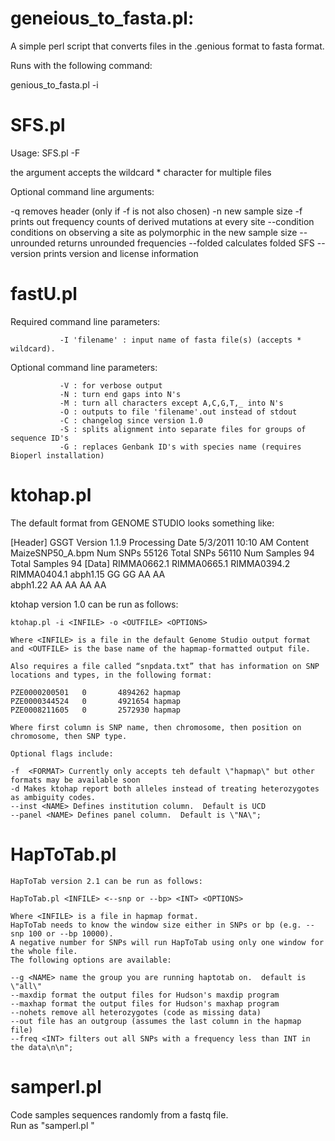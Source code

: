 # geneious_to_fasta.pl:

A simple perl script that converts files in the .genious format to fasta format. 

Runs with the following command:  

genious_to_fasta.pl -i <filename>


# SFS.pl
Usage:	SFS.pl -F <number of files> <filenames>

the <filenames> argument accepts the wildcard * character for multiple files

Optional command line arguments:

-q removes header (only if -f is not also chosen)
-n new sample size
-f prints out frequency counts of derived mutations at every site
--condition conditions on observing a site as polymorphic in the new sample size
--unrounded returns unrounded frequencies
--folded calculates folded SFS
--version prints version and license information


# fastU.pl

Required command line parameters:

               -I 'filename' : input name of fasta file(s) (accepts * wildcard).

Optional command line parameters:

               -V : for verbose output
               -N : turn end gaps into N's
               -M : turn all characters except A,C,G,T,_ into N's
               -O : outputs to file 'filename'.out instead of stdout
               -C : changelog since version 1.0
               -S : splits alignment into separate files for groups of sequence ID's
               -G : replaces Genbank ID's with species name (requires Bioperl installation)


# ktohap.pl
The default format from GENOME STUDIO looks something like:

[Header]
GSGT Version	1.1.9
Processing Date	5/3/2011 10:10 AM
Content		MaizeSNP50_A.bpm
Num SNPs	55126
Total SNPs	56110
Num Samples	94
Total Samples	94
[Data]
	RIMMA0662.1	RIMMA0665.1	RIMMA0394.2	RIMMA0404.1
abph1.15	GG	GG	AA	AA	
abph1.22	AA	AA	AA	AA	

ktohap version 1.0 can be run as follows:
	
	ktohap.pl -i <INFILE> -o <OUTFILE> <OPTIONS>
	
	Where <INFILE> is a file in the default Genome Studio output format
	and <OUTFILE> is the base name of the hapmap-formatted output file.

	Also requires a file called “snpdata.txt” that has information on SNP locations and types, in the following format:

	PZE0000200501   0       4894262 hapmap
	PZE0000344524   0       4921654 hapmap
	PZE0008211605   0       2572930 hapmap

	Where first column is SNP name, then chromosome, then position on chromosome, then SNP type.

	Optional flags include:
	
	-f	<FORMAT> Currently only accepts teh default \"hapmap\" but other formats may be available soon
	-d Makes ktohap report both alleles instead of treating heterozygotes as ambiguity codes.
	--inst <NAME> Defines institution column.  Default is UCD
	--panel <NAME> Defines panel column.  Default is \"NA\";


# HapToTab.pl

	HapToTab version 2.1 can be run as follows:
	
	HapToTab.pl <INFILE> <--snp or --bp> <INT> <OPTIONS>
	
	Where <INFILE> is a file in hapmap format.  
	HapToTab needs to know the window size either in SNPs or bp (e.g. --snp 100 or --bp 10000).  
	A negative number for SNPs will run HapToTab using only one window for the whole file.  
	The following options are available:
	
	--g <NAME> name the group you are running haptotab on.  default is \"all\"
	--maxdip format the output files for Hudson's maxdip program
	--maxhap format the output files for Hudson's maxhap program
	--nohets remove all heterozygotes (code as missing data)
	--out file has an outgroup (assumes the last column in the hapmap file)
	--freq <INT> filters out all SNPs with a frequency less than INT in the data\n\n";


# samperl.pl
Code samples sequences randomly from a fastq file.  
Run as "samperl.pl <FASTQ FILE> <NUMBER OF READS>"

